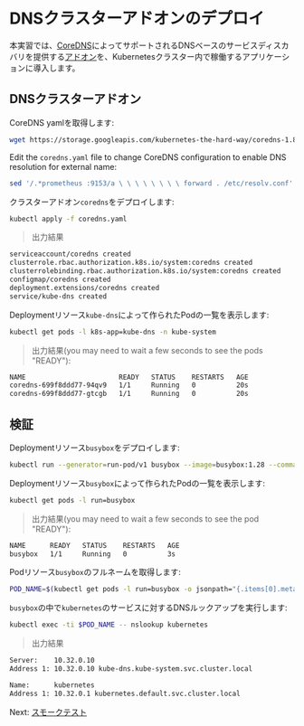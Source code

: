 # DNSクラスターアドオンのデプロイ

本実習では、[CoreDNS](https://coredns.io/)によってサポートされるDNSベースのサービスディスカバリを提供する[アドオン](https://kubernetes.io/docs/concepts/services-networking/dns-pod-service/)を、Kubernetesクラスター内で稼働するアプリケーションに導入します。

## DNSクラスターアドオン

CoreDNS yamlを取得します:

```bash
wget https://storage.googleapis.com/kubernetes-the-hard-way/coredns-1.8.yaml
```

Edit the `coredns.yaml` file to change CoreDNS configuration to enable DNS resolution for external name:

```bash
sed '/.*prometheus :9153/a \ \ \ \ \ \ \ \ forward . /etc/resolv.conf' coredns.yaml
```

クラスターアドオン`coredns`をデプロイします:

```bash
kubectl apply -f coredns.yaml
```

> 出力結果

```bash
serviceaccount/coredns created
clusterrole.rbac.authorization.k8s.io/system:coredns created
clusterrolebinding.rbac.authorization.k8s.io/system:coredns created
configmap/coredns created
deployment.extensions/coredns created
service/kube-dns created
```

Deploymentリソース`kube-dns`によって作られたPodの一覧を表示します:

```bash
kubectl get pods -l k8s-app=kube-dns -n kube-system
```

> 出力結果(you may need to wait a few seconds to see the pods "READY"):

```bash
NAME                       READY   STATUS    RESTARTS   AGE
coredns-699f8ddd77-94qv9   1/1     Running   0          20s
coredns-699f8ddd77-gtcgb   1/1     Running   0          20s
```

## 検証

Deploymentリソース`busybox`をデプロイします:

```bash
kubectl run --generator=run-pod/v1 busybox --image=busybox:1.28 --command -- sleep 3600
```

Deploymentリソース`busybox`によって作られたPodの一覧を表示します:

```bash
kubectl get pods -l run=busybox
```

> 出力結果(you may need to wait a few seconds to see the pod "READY"):

```bash
NAME      READY   STATUS    RESTARTS   AGE
busybox   1/1     Running   0          3s
```

Podリソース`busybox`のフルネームを取得します:

```bash
POD_NAME=$(kubectl get pods -l run=busybox -o jsonpath="{.items[0].metadata.name}")
```

`busybox`の中で`kubernetes`のサービスに対するDNSルックアップを実行します:

```bash
kubectl exec -ti $POD_NAME -- nslookup kubernetes
```

> 出力結果

```bash
Server:    10.32.0.10
Address 1: 10.32.0.10 kube-dns.kube-system.svc.cluster.local

Name:      kubernetes
Address 1: 10.32.0.1 kubernetes.default.svc.cluster.local
```

Next: [スモークテスト](13-smoke-test.md)